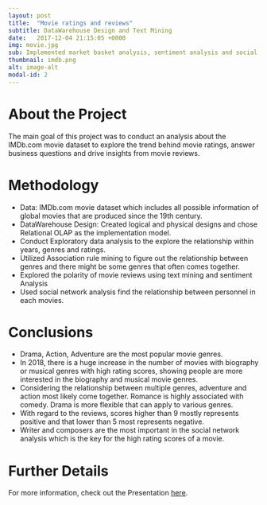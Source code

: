```yaml
---
layout: post
title:  "Movie ratings and reviews"
subtitle: DataWarehouse Design and Text Mining
date:   2017-12-04 21:15:05 +0000
img: movie.jpg
sub: Implemented market basket analysis, sentiment analysis and social network analysis to drive insight from the IMDb.com Movie datasets.
thumbnail: imdb.png
alt: image-alt
modal-id: 2
---
```


#  About the Project
The main goal of this project was to conduct an analysis about the IMDb.com movie dataset to explore the trend behind movie ratings, answer business questions and drive insights from movie reviews.

# Methodology
  - Data: IMDb.com movie dataset which includes all possible information of global movies that are produced since the 19th century.
  - DataWarehouse Design: Created logical and physical designs and chose Relational OLAP as the implementation model.
  - Conduct Exploratory data analysis to the explore the relationship within years, genres and ratings.
  - Utilized Association rule mining to figure out the relationship between genres and there might be some genres that often comes together.
  - Explored the polarity of movie reviews using text mining and sentiment Analysis
  - Used social network analysis find the relationship between personnel in each movies.

# Conclusions
 - Drama, Action, Adventure are the most popular movie genres.
 - In 2018, there is a huge increase in the number of movies with biography or musical genres with high rating scores, showing people are more interested in the biography and musical movie genres.
 - Considering the relationship between multiple genres, adventure and action most likely come together. Romance is highly associated with comedy. Drama is more flexible that can apply to various genres.
 - With regard to the reviews, scores higher than 9 mostly represents positive and that lower than 5 most represents negative.
 - Writer and composers are the most important in the social network analysis which is the key for the high rating scores of a movie.

# Further Details
For more information, check out the Presentation [here](https://github.com/jeanyijinwang/Instacart/blob/master/data_description.md).
